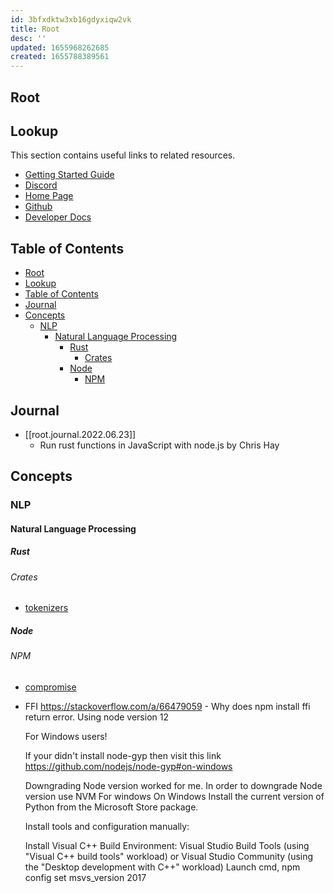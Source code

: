 ```yaml
---
id: 3bfxdktw3xb16gdyxiqw2vk
title: Root
desc: ''
updated: 1655968262685
created: 1655788389561
---
```

## Root

## Lookup

This section contains useful links to related resources.

- [Getting Started Guide](https://link.dendron.so/6b25)
- [Discord](https://link.dendron.so/6b23)
- [Home Page](https://wiki.dendron.so/)
- [Github](https://link.dendron.so/6b24)
- [Developer Docs](https://docs.dendron.so/)

## Table of Contents

<!-- Amoeba Structure Flat Hiearchy -->

- [Root](#root)
- [Lookup](#lookup)
- [Table of Contents](#table-of-contents)
- [Journal](#journal)
- [Concepts](#concepts)
  - [NLP](#nlp)
    - [Natural Language Processing](#natural-language-processing)
      - [Rust](#rust)
        - [Crates](#crates)
      - [Node](#node)
        - [NPM](#npm)

## Journal

- [[root.journal.2022.06.23]]
  - Run rust functions in JavaScript with node.js by Chris Hay

## Concepts

### NLP

#### Natural Language Processing

##### Rust

###### Crates

- [tokenizers](https://crates.io/crates/tokenizers)

##### Node

###### NPM

- [compromise](https://www.npmjs.com/package/compromise)

- FFI
  <https://stackoverflow.com/a/66479059> - Why does npm install ffi return error. Using node version 12

  For Windows users!

  If your didn't install node-gyp then visit this link <https://github.com/nodejs/node-gyp#on-windows>

  Downgrading Node version worked for me. In order to downgrade Node version use NVM For windows
  On Windows
  Install the current version of Python from the Microsoft Store package.

  Install tools and configuration manually:

  Install Visual C++ Build Environment: Visual Studio Build Tools (using "Visual C++ build tools" workload) or Visual Studio Community (using the "Desktop development with C++" workload)
  Launch cmd, npm config set msvs_version 2017
